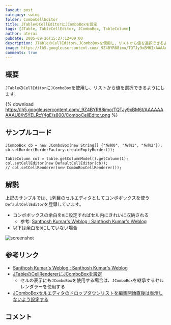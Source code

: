 ```yaml
---
layout: post
category: swing
folder: ComboCellEditor
title: JTableのCellEditorにJComboBoxを設定
tags: [JTable, TableCellEditor, JComboBox, TableColumn]
author: aterai
pubdate: 2005-09-26T15:27:12+09:00
description: JTableのCellEditorにJComboBoxを使用し、リストから値を選択できるようにします。
image: https://lh5.googleusercontent.com/_9Z4BYR88imo/TQTJy9xBM6I/AAAAAAAAAU8/h5YELRcY4gE/s800/ComboCellEditor.png
comments: true
---
```

## 概要
`JTable`の`CellEditor`に`JComboBox`を使用し、リストから値を選択できるようにします。

{% download https://lh5.googleusercontent.com/_9Z4BYR88imo/TQTJy9xBM6I/AAAAAAAAAU8/h5YELRcY4gE/s800/ComboCellEditor.png %}

## サンプルコード
<pre class="prettyprint"><code>JComboBox cb = new JComboBox(new String[] {"名前0", "名前1", "名前2"});
cb.setBorder(BorderFactory.createEmptyBorder());

TableColumn col = table.getColumnModel().getColumn(1);
col.setCellEditor(new DefaultCellEditor(cb));
// col.setCellRenderer(new ComboBoxCellRenderer());
</code></pre>

## 解説
上記のサンプルでは、`1`列目のセルエディタとしてコンボボックスを使う`DefaultCellEditor`を登録しています。

- コンボボックスの余白を`0`に設定すればセル内にきれいに収納される
    - 参考: [Santhosh Kumar's Weblog : Santhosh Kumar's Weblog](http://www.jroller.com/page/santhosh?entry=tweaking_jtable_editing)
- 以下は余白を`0`にしていない場合

<!-- dummy comment line for breaking list -->
![screenshot](https://lh3.googleusercontent.com/_9Z4BYR88imo/TQTJ1Ykl--I/AAAAAAAAAVA/ZRLgScHCF3s/s800/ComboCellEditor1.png)

## 参考リンク
- [Santhosh Kumar's Weblog : Santhosh Kumar's Weblog](http://www.jroller.com/page/santhosh?entry=tweaking_jtable_editing)
- [JTableのCellRendererにJComboBoxを設定](https://ateraimemo.com/Swing/ComboCellRenderer.html)
    - セルの表示にも`JComboBox`を使用する場合は、`JComboBox`を継承するセルレンダラーを使用する
- [JComboBoxセルエディタのドロップダウンリストを編集開始直後は表示しないよう設定する](https://ateraimemo.com/Swing/CellEditorTogglePopup.html)

<!-- dummy comment line for breaking list -->

## コメント
